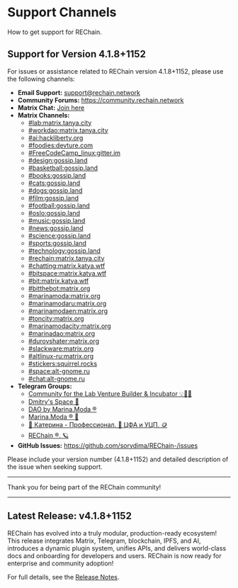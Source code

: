 # Support Channels

How to get support for REChain.

## Support for Version 4.1.8+1152

For issues or assistance related to REChain version 4.1.8+1152, please use the following channels:

- **Email Support:** support@rechain.network
- **Community Forums:** https://community.rechain.network
- **Matrix Chat:** [Join here](https://matrix.to/#/#chatting:matrix.katya.wtf)
- **Matrix Channels:**
  - [#lab:matrix.tanya.city](https://matrix.to/#/#lab:matrix.tanya.city)
  - [#workdao:matrix.tanya.city](https://matrix.to/#/#workdao:matrix.tanya.city)
  - [#ai:hackliberty.org](https://matrix.to/#/#ai:hackliberty.org)
  - [#foodies:devture.com](https://matrix.to/#/#foodies:devture.com)
  - [#FreeCodeCamp_linux:gitter.im](https://matrix.to/#/#FreeCodeCamp_linux:gitter.im)
  - [#design:gossip.land](https://matrix.to/#/#design:gossip.land)
  - [#basketball:gossip.land](https://matrix.to/#/#basketball:gossip.land)
  - [#books:gossip.land](https://matrix.to/#/#books:gossip.land)
  - [#cats:gossip.land](https://matrix.to/#/#cats:gossip.land)
  - [#dogs:gossip.land](https://matrix.to/#/#dogs:gossip.land)
  - [#film:gossip.land](https://matrix.to/#/#film:gossip.land)
  - [#football:gossip.land](https://matrix.to/#/#football:gossip.land)
  - [#oslo:gossip.land](https://matrix.to/#/#oslo:gossip.land)
  - [#music:gossip.land](https://matrix.to/#/#music:gossip.land)
  - [#news:gossip.land](https://matrix.to/#/#news:gossip.land)
  - [#science:gossip.land](https://matrix.to/#/#science:gossip.land)
  - [#sports:gossip.land](https://matrix.to/#/#sports:gossip.land)
  - [#technology:gossip.land](https://matrix.to/#/#technology:gossip.land)
  - [#rechain:matrix.tanya.city](https://matrix.to/#/#rechain:matrix.tanya.city)
  - [#chatting:matrix.katya.wtf](https://matrix.to/#/#chatting:matrix.katya.wtf)
  - [#bitspace:matrix.katya.wtf](https://matrix.to/#/#bitspace:matrix.katya.wtf)
  - [#bit:matrix.katya.wtf](https://matrix.to/#/#bit:matrix.katya.wtf)
  - [#bitthebot:matrix.org](https://matrix.to/#/#bitthebot:matrix.org)
  - [#marinamoda:matrix.org](https://matrix.to/#/#marinamoda:matrix.org)
  - [#marinamodaru:matrix.org](https://matrix.to/#/#marinamodaru:matrix.org)
  - [#marinamodaen:matrix.org](https://matrix.to/#/#marinamodaen:matrix.org)
  - [#toncity:matrix.org](https://matrix.to/#/#toncity:matrix.org)
  - [#marinamodacity:matrix.org](https://matrix.to/#/#marinamodacity:matrix.org)
  - [#marinadao:matrix.org](https://matrix.to/#/#marinadao:matrix.org)
  - [#durovshater:matrix.org](https://matrix.to/#/#durovshater:matrix.org)
  - [#slackware:matrix.org](https://matrix.to/#/#slackware:matrix.org)
  - [#altlinux-ru:matrix.org](https://matrix.to/#/#altlinux-ru:matrix.org)
  - [#stickers:squirrel.rocks](https://matrix.to/#/#stickers:squirrel.rocks)
  - [#space:alt-gnome.ru](https://matrix.to/#/#space:alt-gnome.ru)
  - [#chat:alt-gnome.ru](https://matrix.to/#/#chat:alt-gnome.ru)
- **Telegram Groups:**
  - [Community for the Lab Venture Builder & Incubator 💡👀💭](https://t.me/+aNI7CzqG3OAxZDdi)
  - [Dmitry's Space 🤳](https://t.me/durovshaterspace)
  - [DAO by Marina.Moda ®](https://t.me/marinamodadao)
  - [Marina.Moda ® 💖](https://t.me/marinamodachat)
  - [🎨 Катерина - Профессионал. 🙆 ЦФА и УЦП. 🪙](https://t.me/bitbotchain)
  - [REChain ®️. 🪐](https://t.me/rechainchat)
- **GitHub Issues:** https://github.com/sorydima/REChain-/issues

Please include your version number (4.1.8+1152) and detailed description of the issue when seeking support.

---

Thank you for being part of the REChain community!

---

## Latest Release: v4.1.8+1152

REChain has evolved into a truly modular, production-ready ecosystem! This release integrates Matrix, Telegram, blockchain, IPFS, and AI, introduces a dynamic plugin system, unifies APIs, and delivers world-class docs and onboarding for developers and users. REChain is now ready for enterprise and community adoption!

For full details, see the [Release Notes](RELEASE_NOTES.md).
